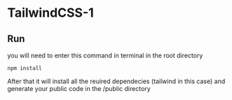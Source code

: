 # TailwindCSS-1

## Run
you will need to enter this command in terminal in the root directory

```
npm install
```

After that it will install all the reuired dependecies (tailwind in this case) and generate your public code in the /public directory
